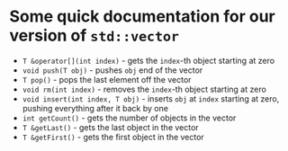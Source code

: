 # Some quick documentation for our version of `std::vector`

- `T &operator[](int index)` - gets the `index`-th object starting at zero
- `void push(T obj)` - pushes `obj` end of the vector
- `T pop()` - pops the last element off the vector
- `void rm(int index)` - removes the `index`-th object starting at zero
- `void insert(int index, T obj)` - inserts `obj` at `index` starting at zero, pushing everything after it back by one
- `int getCount()` - gets the number of objects in the vector
- `T &getLast()` - gets the last object in the vector
- `T &getFirst()` - gets the first object in the vector